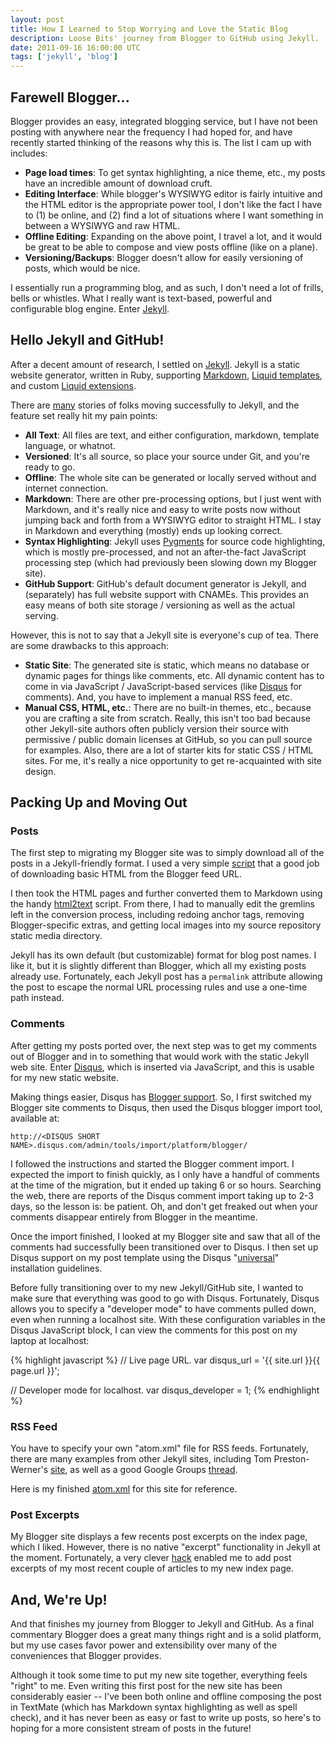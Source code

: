```yaml
---
layout: post
title: How I Learned to Stop Worrying and Love the Static Blog
description: Loose Bits' journey from Blogger to GitHub using Jekyll.
date: 2011-09-16 16:00:00 UTC
tags: ['jekyll', 'blog']
---
```


## Farewell Blogger...

Blogger provides an easy, integrated blogging service, but I have not been
posting with anywhere near the frequency I had hoped for, and have recently
started thinking of the reasons why this is. The list I cam up with includes:

* **Page load times**: To get syntax highlighting, a nice theme, etc., my
  posts have an incredible amount of download cruft.
* **Editing Interface**: While blogger's WYSIWYG editor is fairly intuitive
  and the HTML editor is the appropriate power tool, I don't like the fact
  I have to (1) be online, and (2) find a lot of situations where I want
  something in between a WYSIWYG and raw HTML.
* **Offline Editing**: Expanding on the above point, I travel a lot, and it
  would be great to be able to compose and view posts offline (like on a
  plane).
* **Versioning/Backups**: Blogger doesn't allow for easily versioning of
  posts, which would be nice.

I essentially run a programming blog, and as such, I don't need a lot of
frills, bells or whistles. What I really want is text-based, powerful
and configurable blog engine. Enter [Jekyll][jekyll].

[jekyll]: http://jekyllrb.com/

## Hello Jekyll and GitHub!

After a decent amount of research, I settled on [Jekyll][jekyll]. Jekyll is
a static website generator, written in Ruby, supporting
[Markdown](http://daringfireball.net/projects/markdown/),
[Liquid templates](http://liquidmarkup.org/), and custom
[Liquid extensions](https://github.com/mojombo/jekyll/wiki/liquid-extensions).

There are [many](http://www.google.com/search?q=moving+to+jekyll) stories of
folks moving successfully to Jekyll, and the feature set really hit my pain
points:

* **All Text**: All files are text, and either configuration, markdown,
  template language, or whatnot.
* **Versioned**: It's all source, so place your source under Git, and you're
  ready to go.
* **Offline**: The whole site can be generated or locally served without
  and internet connection.
* **Markdown**: There are other pre-processing options, but I just went with
  Markdown, and it's really nice and easy to write posts now without jumping
  back and forth from a WYSIWYG editor to straight HTML. I stay in Markdown
  and everything (mostly) ends up looking correct.
* **Syntax Highlighting**: Jekyll uses [Pygments](http://pygments.org/) for
  source code highlighting, which is mostly pre-processed, and not an
  after-the-fact JavaScript processing step (which had previously been slowing
  down my Blogger site).
* **GitHub Support**: GitHub's default document generator is Jekyll, and
  (separately) has full website support with CNAMEs. This provides an easy
  means of both site storage / versioning as well as the actual serving.

<!-- more start -->

However, this is not to say that a Jekyll site is everyone's cup of tea.
There are some drawbacks to this approach:

* **Static Site**: The generated site is static, which means no database or
  dynamic pages for things like comments, etc. All dynamic content has to come
  in via JavaScript / JavaScript-based services (like [Disqus][disqus] for
  comments). And, you have to implement a manual RSS feed, etc.
* **Manual CSS, HTML, etc.**: There are no built-in themes, etc., because you
  are crafting a site from scratch. Really, this isn't too bad because other
  Jekyll-site authors often publicly version their source with permissive /
  public domain licenses at GitHub, so you can pull source for examples.
  Also, there are a lot of starter kits for static CSS / HTML sites.
  For me, it's really a nice opportunity to get re-acquainted with site design.

[disqus]: http://disqus.com/

## Packing Up and Moving Out

### Posts

The first step to migrating my Blogger site was to simply download all of the
posts in a Jekyll-friendly format.  I used a very simple
[script](https://gist.github.com/1115810) that a good job of downloading
basic HTML from the Blogger feed URL.

I then took the HTML pages and further converted them to Markdown using
the handy [html2text](http://www.aaronsw.com/2002/html2text/) script.
From there, I had to manually edit the gremlins left in the conversion process,
including redoing anchor tags, removing Blogger-specific extras, and getting
local images into my source repository static media directory.

Jekyll has its own default (but customizable) format for blog post names. I
like it, but it is slightly different than Blogger, which all my existing
posts already use. Fortunately, each Jekyll post has a ``permalink`` attribute
allowing the post to escape the normal URL processing rules and use a one-time
path instead.

### Comments

After getting my posts ported over, the next step was to get my comments out
of Blogger and in to something that would work with the static Jekyll web site.
Enter [Disqus][disqus], which is inserted via JavaScript, and this is usable
for my new static website.

Making things easier, Disqus has
[Blogger support](http://loose-bits.disqus.com/admin/blogger/). So, I first
switched my Blogger site comments to Disqus, then used the Disqus blogger
import tool, available at:

    http://<DISQUS SHORT NAME>.disqus.com/admin/tools/import/platform/blogger/

I followed the instructions and started the Blogger comment import. I expected
the import to finish quickly, as I only have a handful of comments at the time
of the migration, but it ended up taking 6 or so hours. Searching the web,
there are reports of the Disqus comment import taking up to 2-3 days, so
the lesson is: be patient. Oh, and don't get freaked out when your comments
disappear entirely from Blogger in the meantime.

Once the import finished, I looked at my Blogger site and saw that all of the
comments had successfully been transitioned over to Disqus. I then set up
Disqus support on my post template using the Disqus
"[universal](http://docs.disqus.com/developers/universal/)" installation
guidelines.

Before fully transitioning over to my new Jekyll/GitHub site, I wanted to
make sure that everything was good to go with Disqus. Fortunately, Disqus
allows you to specify a "developer mode" to have comments pulled down, even
when running a localhost site. With these configuration variables in the Disqus
JavaScript block, I can view the comments for this post on my laptop at
localhost:

{% highlight javascript %}
// Live page URL.
var disqus_url = '{{ site.url }}{{ page.url }}';

// Developer mode for localhost.
var disqus_developer = 1;
{% endhighlight %}

### RSS Feed

You have to specify your own "atom.xml" file for RSS feeds. Fortunately,
there are many examples from other Jekyll sites, including Tom Preston-Werner's
[site](https://github.com/mojombo/mojombo.github.com),
as well as a good Google Groups
[thread](http://groups.google.com/group/jekyll-rb/browse_thread/thread/5a8af8abb59ff9ac/914585f6e43e9b92).

Here is my finished [atom.xml](https://github.com/ryan-roemer/loose-bits/blob/master/atom.xml)
for this site for reference.

### Post Excerpts

My Blogger site displays a few recents post excerpts on the index page, which
I liked. However, there is no native "excerpt" functionality in Jekyll at
the moment. Fortunately, a very clever
[hack](http://kaspa.rs/2011/04/jekyll-hacks-html-excerpts/) enabled me to
add post excerpts of my most recent couple of articles to my new index page.

## And, We're Up!

And that finishes my journey from Blogger to Jekyll and GitHub. As a final
commentary Blogger does a great many things right and is a solid platform, but
my use cases favor power and extensibility over many of the conveniences that
Blogger provides.

Although it took some time to put my new site together, everything feels
"right" to me. Even writing this first post for the new site has been
considerably easier -- I've been both online and offline composing the post in
TextMate (which has Markdown syntax highlighting as well as spell check),
and it has never been as easy or fast to write up posts, so here's to hoping
for a more consistent stream of posts in the future!

<!-- more end -->